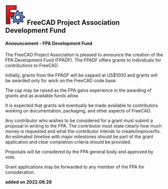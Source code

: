 ## <img src="images/freecad.svg" style="zoom:50%;" /> FreeCAD Project Association Development Fund


#### Announcement - FPA Development Fund

The FreeCAD Project Association is pleased to announce the creation of the FPA Development Fund (FPADF). The FPADF offers grants to individuals for contributions to FreeCAD.

Initially, grants from the FPADF will be capped at US$1000 and grants will be awarded only for work on the FreeCAD code base.

The cap may be raised as the FPA gains experience in the awarding of grants and as available funds allow.

It is expected that grants will eventually be made available to contributors working on documentation, packaging, and other aspects of FreeCAD.

Any contributor who wishes to be considered for a grant must submit a proposal in writing to the FPA. The contributor must state clearly how much money is requested and what the contributor intends to create/improve/fix. An estimated timeline with major milestones should be part of the grant application and clear completion criteria should be provided.

Proposals will be considered by the FPA general body and approved by vote.

Grant applications may be forwarded to any member of the FPA for consideration.

**added on 2022.08.28**
